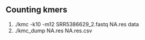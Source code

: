 ## Counting kmers

1. ./kmc -k10 -m12 SRR5386629_2.fastq NA.res data
2. ./kmc_dump NA.res NA.res.csv